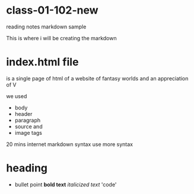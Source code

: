 # class-01-102-new
reading notes markdown sample

This is where i will be creating the markdown

# index.html file 
is a single page of html of a website of fantasy worlds and an appreciation of V 

we used
- body 
- header
- paragraph
- source and 
- image tags

20 mins internet markdown syntax use more syntax 

# heading
- bullet point
**bold text**
*italicized text*
'code'




